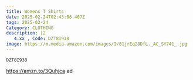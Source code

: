 ```yaml
---
title: Womens T Shirts
date: 2025-02-24T02:43:06.407Z
tags: 2025-02-24
Category: CLOTHING
description: |2
   4.xx , Code: DZT8I938
image: https://m.media-amazon.com/images/I/81jrEq28DfL._AC_SY741_.jpg
---
```

<pre class="language-javascript"><code

class="language-javascript">DZT8I938 </code></pre>

https://amzn.to/3Quhjca   ad